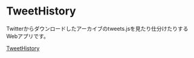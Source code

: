 # TweetHistory

Twitterからダウンロードしたアーカイブのtweets.jsを見たり仕分けたりするWebアプリです。

[TweetHistory](https://nozomi-hiragi.github.io/TweetHistory/)
